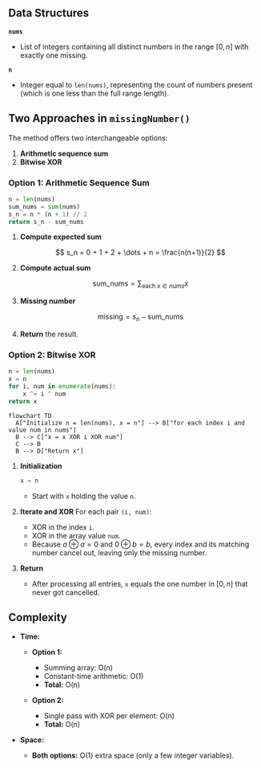 ## Data Structures

**`nums`**

* List of integers containing all distinct numbers in the range $[0, n]$ with exactly one missing.

**`n`**

* Integer equal to `len(nums)`, representing the count of numbers present (which is one less than the full range length).

## Two Approaches in `missingNumber()`

The method offers two interchangeable options:

1. **Arithmetic sequence sum**
2. **Bitwise XOR**

### Option 1: Arithmetic Sequence Sum

```python
n = len(nums)
sum_nums = sum(nums)
s_n = n * (n + 1) // 2
return s_n - sum_nums
```

1. **Compute expected sum**

   $$
     s_n = 0 + 1 + 2 + \dots + n = \frac{n(n+1)}{2}
   $$
2. **Compute actual sum**

   $$
     \text{sum\_nums} = \sum_{\text{each }x\in nums} x
   $$
3. **Missing number**

   $$
     \text{missing} = s_n - \text{sum\_nums}
   $$
4. **Return** the result.

### Option 2: Bitwise XOR

```python
n = len(nums)
x = n
for i, num in enumerate(nums):
    x ^= i ^ num
return x
```

```mermaid
flowchart TD
  A["Initialize n = len(nums), x = n"] --> B["for each index i and value num in nums"]
  B --> C["x = x XOR i XOR num"]
  C --> B
  B --> D["Return x"]
```

1. **Initialization**

   ```python
   x = n
   ```

   * Start with `x` holding the value `n`.

2. **Iterate and XOR**
   For each pair `(i, num)`:

   * XOR in the index `i`.
   * XOR in the array value `num`.
   * Because $a \oplus a = 0$ and $0 \oplus b = b$, every index and its matching number cancel out, leaving only the missing number.

3. **Return**

   * After processing all entries, `x` equals the one number in $[0, n]$ that never got cancelled.

## Complexity

* **Time:**

  * **Option 1:**

    * Summing array: O(n)
    * Constant-time arithmetic: O(1)
    * **Total:** O(n)
  * **Option 2:**

    * Single pass with XOR per element: O(n)
    * **Total:** O(n)

* **Space:**

  * **Both options:** O(1) extra space (only a few integer variables).
